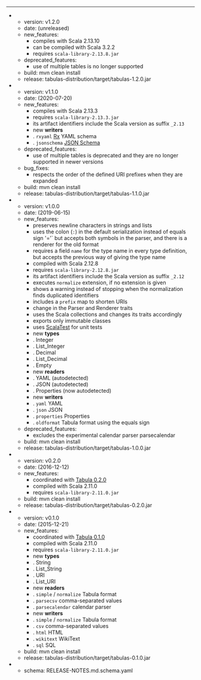 ---
- - version: v1.2.0
  - date: (unreleased)
  - new_features:
    - compiles with Scala 2.13.10
    - can be compiled with Scala 3.2.2
    - requires `scala-library-2.13.8.jar`
  - deprecated_features:
    - use of multiple tables is no longer supported
  - build: mvn clean install
  - release: tabulas-distribution/target/tabulas-1.2.0.jar

- - version: v1.1.0
  - date: (2020-07-20)
  - new_features:
    - compiles with Scala 2.13.3
    - requires `scala-library-2.13.3.jar`
    - its artifact identifiers include the Scala version as suffix `_2.13`
    - new **writers**
    - . `rxyaml` [Rx](http://rx.codesimply.com/) YAML schema
    - . `jsonschema` [JSON Schema](https://json-schema.org/)
  - deprecated_features:
    - use of multiple tables is deprecated and they are no longer supported in newer
      versions
  - bug_fixes:
    - respects the order of the defined URI prefixes when they are expanded
  - build: mvn clean install
  - release: tabulas-distribution/target/tabulas-1.1.0.jar

- - version: v1.0.0
  - date: (2019-06-15)
  - new_features:
    - preserves newline characters in strings and lists
    - uses the colon (`:`) in the default serialization instead of equals sign '='`
      but accepts both symbols in the parser, and there is a renderer for the old
      format
    - requires a field `name` for the type name in every type definition, but accepts
      the previous way of giving the type name
    - compiled with Scala 2.12.8
    - requires `scala-library-2.12.8.jar`
    - its artifact identifiers include the Scala version as suffix `_2.12`
    - executes `normalize` extension, if no extension is given
    - shows a warning instead of stopping when the normalization finds duplicated
      identifiers
    - includes a `prefix` map to shorten URIs
    - change in the Parser and Renderer traits
    - uses the Scala collections and changes its traits accordingly
    - exports only immutable classes
    - uses [ScalaTest](http://www.scalatest.org) for unit tests
    - new **types**
    - . Integer
    - . List_Integer
    - . Decimal
    - . List_Decimal
    - . Empty
    - new **readers**
    - . YAML (autodetected)
    - . JSON (autodetected)
    - . Properties (now autodetected)
    - new **writers**
    - . `yaml` YAML
    - . `json` JSON
    - . `properties` Properties
    - . `oldformat` Tabula format using the equals sign
  - deprecated_features:
    - excludes the experimental calendar parser parsecalendar
  - build: mvn clean install
  - release: tabulas-distribution/target/tabulas-1.0.0.jar

- - version: v0.2.0
  - date: (2016-12-12)
  - new_features:
    - coordinated with [Tabula 0.2.0](https://github.com/julianmendez/tabula)
    - compiled with Scala 2.11.0
    - requires `scala-library-2.11.0.jar`
  - build: mvn clean install
  - release: tabulas-distribution/target/tabulas-0.2.0.jar

- - version: v0.1.0
  - date: (2015-12-21)
  - new_features:
    - coordinated with [Tabula 0.1.0](https://github.com/julianmendez/tabula)
    - compiled with Scala 2.11.0
    - requires `scala-library-2.11.0.jar`
    - new **types**
    - . String
    - . List_String
    - . URI
    - . List_URI
    - new **readers**
    - . `simple` / `normalize` Tabula format
    - . `parsecsv` comma-separated values
    - . `parsecalendar` calendar parser
    - new **writers**
    - . `simple` / `normalize` Tabula format
    - . `csv` comma-separated values
    - . `html` HTML
    - . `wikitext` WikiText
    - . `sql` SQL
  - build: mvn clean install
  - release: tabulas-distribution/target/tabulas-0.1.0.jar

- - schema: RELEASE-NOTES.md.schema.yaml


